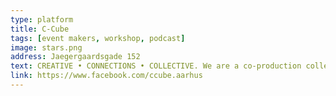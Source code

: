 ```yaml
---
type: platform
title: C-Cube
tags: [event makers, workshop, podcast]
image: stars.png
address: Jaegergaardsgade 152
text: CREATIVE • CONNECTIONS • COLLECTIVE. We are a co-production collective working across projects!
link: https://www.facebook.com/ccube.aarhus
---
```

